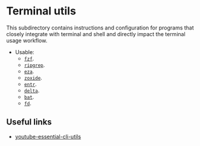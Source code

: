 # Terminal utils

This subdirectory contains instructions and configuration for programs that closely integrate with terminal and shell and directly impact the terminal usage workflow.

- Usable:
  - [`fzf`](./fzf/README.md).
  - [`ripgrep`](./ripgrep/README.md).
  - [`eza`](./eza/README.md).
  - [`zoxide`](./zoxide/README.md).
  - [`entr`](./entr/README.md).
  - [`delta`](./delta/README.md).
  - [`bat`](./bat/README.md).
  - [`fd`](./fd/README.md).

## Useful links

- [youtube-essential-cli-utils][youtube-essential-cli-utils]

[youtube-essential-cli-utils]: <https://www.youtube.com/watch?v=2OHrTQVlRMg>
